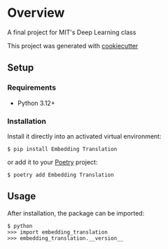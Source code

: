 # Overview

A final project for MIT's Deep Learning class

This project was generated with [cookiecutter](https://github.com/audreyr/cookiecutter)

<!-- [![Linux Build](https://img.shields.io/github/actions/workflow/status/GatlenCulp/embedding_translation/main.yml?branch=main&label=linux)](https://github.com/GatlenCulp/embedding_translation/actions)
[![Windows Build](https://img.shields.io/appveyor/ci/GatlenCulp/embedding_translation/main.svg?label=windows)](https://ci.appveyor.com/project/GatlenCulp/embedding_translation)
[![Code Coverage](https://img.shields.io/codecov/c/github/GatlenCulp/embedding_translation)
](https://codecov.io/gh/GatlenCulp/embedding_translation)
[![Code Quality](https://img.shields.io/scrutinizer/g/GatlenCulp/embedding_translation.svg?label=quality)](https://scrutinizer-ci.com/g/GatlenCulp/embedding_translation/?branch=main)
[![PyPI License](https://img.shields.io/pypi/l/Embedding Translation.svg)](https://pypi.org/project/Embedding Translation)
[![PyPI Version](https://img.shields.io/pypi/v/Embedding Translation.svg?label=version)](https://pypi.org/project/Embedding Translation)
[![PyPI Downloads](https://img.shields.io/pypi/dm/Embedding Translation.svg?color=orange)](https://pypistats.org/packages/Embedding Translation) -->

## Setup

### Requirements

* Python 3.12+

### Installation

Install it directly into an activated virtual environment:

```text
$ pip install Embedding Translation
```

or add it to your [Poetry](https://poetry.eustace.io/) project:

```text
$ poetry add Embedding Translation
```

## Usage

After installation, the package can be imported:

```text
$ python
>>> import embedding_translation
>>> embedding_translation.__version__
```
